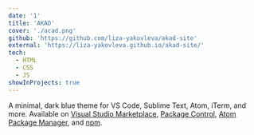 ```yaml
---
date: '1'
title: 'AKAD'
cover: './acad.png'
github: 'https://github.com/liza-yakovleva/akad-site'
external: 'https://liza-yakovleva.github.io/akad-site/'
tech:
  - HTML
  - CSS
  - JS
showInProjects: true
---
```


A minimal, dark blue theme for VS Code, Sublime Text, Atom, iTerm, and more. Available on [Visual Studio Marketplace](https://marketplace.visualstudio.com/items?itemName=brittanychiang.halcyon-vscode), [Package Control](https://packagecontrol.io/packages/Halcyon%20Theme), [Atom Package Manager](https://atom.io/themes/halcyon-syntax), and [npm](https://www.npmjs.com/package/hyper-halcyon-theme).

